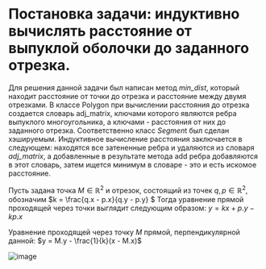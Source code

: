 # Постановка задачи: индуктивно вычислять расстояние от выпуклой оболочки до заданного отрезка.
Для решения данной задачи был написан метод *min_dist*, который находит расстояние от точки до отрезка и расстояние между двумя отрезками.
В классе Polygon при вычислении расстояния до отрезка создается словарь adj_matrix, ключами которого являются ребра выпуклого многоугольника, а ключами - расстояния от них до заданного отрезка. Соответственно класс *Segmen*t был сделан хэшируемым.
Индуктивное вычисление расстояния заключается в следующем: находятся все затененные ребра и удаляются из словаря *adj_matrix*, а добавленные в результате метода add ребра добавляются в этот словарь, затем ищется минимум в словаре - это и есть искомое расстояние.

Пусть задана точка $M\in\mathbb{R}^2$ и отрезок, состоящий из точек $q, p \in\mathbb{R}^2$, обозначим $k = \frac{q.x - p.x}{q.y - p.y} $ 
Тогда уравнение прямой проходящей через точки выглядит следующим образом: $y = kx + p.y - kp.x$

Уравнение проходящей через точку $M$ прямой, перпендикулярной данной: $y = M.y - \frac{1}{k}(x - M.x)$

![image](https://user-images.githubusercontent.com/110375755/190968323-a510fc97-2a09-451e-b314-eb2808d6ed3a.png)
